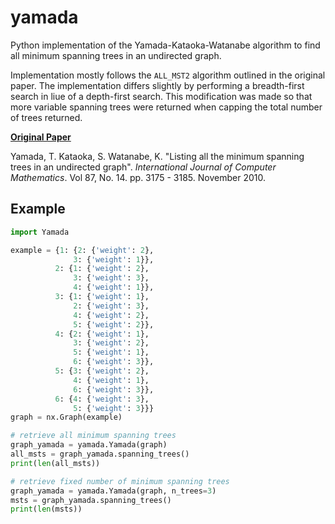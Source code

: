 # yamada
Python implementation of the Yamada-Kataoka-Watanabe algorithm to find all minimum spanning trees in an undirected graph.

Implementation mostly follows the `ALL_MST2` algorithm outlined in the original paper. The implementation differs slightly by performing a breadth-first search in liue of a depth-first search. This modification was made so that more variable spanning trees were returned when capping the total number of trees returned.

[**Original Paper**](http://www.nda.ac.jp/~yamada/paper/enum-mst.pdf)

 Yamada, T. Kataoka, S. Watanabe, K. "Listing all the minimum spanning trees in an undirected graph". *International Journal of Computer Mathematics*. Vol 87, No. 14. pp. 3175 - 3185. November 2010.
 
 
 ## Example
 ```Python
import Yamada
 
example = {1: {2: {'weight': 2},
               3: {'weight': 1}},
           2: {1: {'weight': 2},
               3: {'weight': 3},
               4: {'weight': 1}},
           3: {1: {'weight': 1},
               2: {'weight': 3},
               4: {'weight': 2},
               5: {'weight': 2}},
           4: {2: {'weight': 1},
               3: {'weight': 2},
               5: {'weight': 1},
               6: {'weight': 3}},
           5: {3: {'weight': 2},
               4: {'weight': 1},
               6: {'weight': 3}},
           6: {4: {'weight': 3},
               5: {'weight': 3}}}
graph = nx.Graph(example)

# retrieve all minimum spanning trees 
graph_yamada = yamada.Yamada(graph)
all_msts = graph_yamada.spanning_trees()
print(len(all_msts))

# retrieve fixed number of minimum spanning trees
graph_yamada = yamada.Yamada(graph, n_trees=3)
msts = graph_yamada.spanning_trees()
print(len(msts))
 ```

